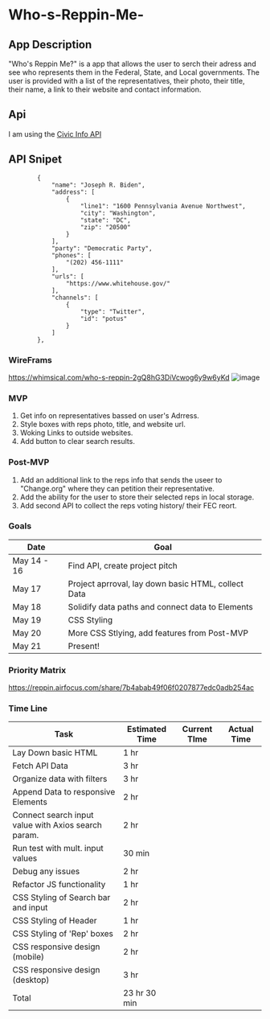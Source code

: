 # Who-s-Reppin-Me-

## App Description 
"Who's Reppin Me?" is a app that allows the user to serch their adress and see who represents them in the Federal, State, and Local governments. The user is provided with a list of the representatives, their photo, their title, their name, a link to their website and contact information. 
## Api 
I am using the 
[Civic Info API](https://developers.google.com/civic-information/docs/v2) 
## API Snipet 
```"officials": [
        {
            "name": "Joseph R. Biden",
            "address": [
                {
                    "line1": "1600 Pennsylvania Avenue Northwest",
                    "city": "Washington",
                    "state": "DC",
                    "zip": "20500"
                }
            ],
            "party": "Democratic Party",
            "phones": [
                "(202) 456-1111"
            ],
            "urls": [
                "https://www.whitehouse.gov/"
            ],
            "channels": [
                {
                    "type": "Twitter",
                    "id": "potus"
                }
            ]
        },
```
### WireFrams
https://whimsical.com/who-s-reppin-2gQ8hG3DiVcwog6y9w6yKd
![image](https://user-images.githubusercontent.com/69879139/118327555-ba33fb00-b4d3-11eb-8a74-dd402ab08045.png)

### MVP
1. Get info on representatives bassed on user's Adrress.
2. Style boxes with reps photo, title, and website url.
3. Woking Links to outside websites. 
4. Add button to clear search results. 

### Post-MVP 
1. Add an additional link to the reps info that sends the useer to "Change.org" where they can petition their representative. 
2. Add the ability for the user to store their selected reps in local storage. 
3. Add second API to collect the reps voting history/ their FEC reort. 

### Goals 
Date | Goal | 
--- | --- | 
May 14 - 16  | Find API, create project pitch |
May 17  | Project aprroval, lay down basic HTML, collect Data | 
May 18  | Solidify data paths and connect data to Elements | 
May 19  | CSS Styling | 
May 20  | More CSS Stlying, add features from Post-MVP | 
May 21  | Present! | 

### Priority Matrix

https://reppin.airfocus.com/share/7b4abab49f06f0207877edc0adb254ac

### Time Line 
Task | Estimated Time | Current TIme | Actual Time
--- | --- | --- | ---
Lay Down basic HTML | 1 hr |  |
Fetch API Data | 3 hr |  |
Organize data with filters | 3 hr |  |
Append Data to responsive Elements | 2 hr |  |
Connect search input value with Axios search param. | 2 hr |  | 
Run test with mult. input values | 30 min |  |
Debug any issues | 2 hr |  |
Refactor JS functionality  | 1 hr |  |
CSS Styling of Search bar and input | 2 hr |  |
CSS Styling of Header  | 1 hr |  |
CSS Styling of 'Rep' boxes | 2 hr  |  |
CSS responsive design (mobile) | 2 hr | |
CSS responsive design  (desktop) | 3 hr |  |
Total | 23 hr 30 min |  |



